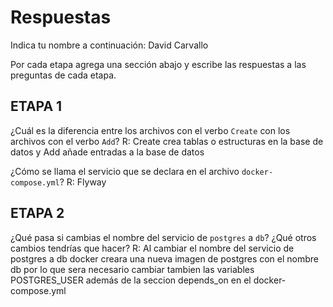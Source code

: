 # Respuestas

Indica tu nombre a continuación: David Carvallo

Por cada etapa agrega una sección abajo y escribe las respuestas a las preguntas de cada etapa.

## ETAPA 1

¿Cuál es la diferencia entre los archivos con el verbo `Create` con los archivos con el verbo `Add`?
R: Create crea tablas o estructuras en la base de datos y Add añade entradas a la base de datos

¿Cómo se llama el servicio que se declara en el archivo `docker-compose.yml`?
R: Flyway

## ETAPA 2

¿Qué pasa si cambias el nombre del servicio de `postgres` a `db`? ¿Qué otros cambios tendrías que hacer?
R: Al cambiar el nombre del servicio de postgres a db docker creara una nueva imagen de postgres con el nombre db por lo que sera necesario cambiar tambien las variables POSTGRES_USER además de la seccion depends_on en el docker-compose.yml
